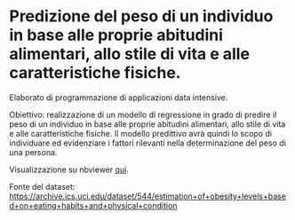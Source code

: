 # Predizione del peso di un individuo in base alle proprie abitudini alimentari, allo stile di vita e alle caratteristiche fisiche.  
Elaborato di programmazione di applicazioni data intensive.  


Obiettivo: realizzazione di un modello di regressione in grado di predire il peso di un individuo in base alle proprie abitudini alimentari, allo stile di vita e alle caratteristiche fisiche. Il modello predittivo avrà quindi lo scopo di individuare ed evidenziare i fattori rilevanti nella determinazione del peso di una persona.  


Visualizzazione su nbviewer [qui]().  

Fonte del dataset: https://archive.ics.uci.edu/dataset/544/estimation+of+obesity+levels+based+on+eating+habits+and+physical+condition
